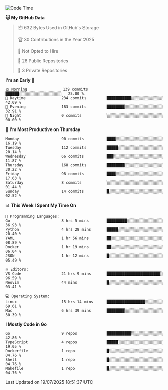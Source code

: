 <!--START_SECTION:waka-->
![Code Time](http://img.shields.io/badge/Code%20Time-1%2C344%20hrs%2050%20mins-blue)

**🐱 My GitHub Data** 

> 📦 632 Bytes Used in GitHub's Storage 
 > 
> 🏆 30 Contributions in the Year 2025
 > 
> 🚫 Not Opted to Hire
 > 
> 📜 26 Public Repositories 
 > 
> 🔑 3 Private Repositories 
 > 
**I'm an Early 🐤** 

```text
🌞 Morning                139 commits         ██████░░░░░░░░░░░░░░░░░░░   25.00 % 
🌆 Daytime                234 commits         ███████████░░░░░░░░░░░░░░   42.09 % 
🌃 Evening                183 commits         ████████░░░░░░░░░░░░░░░░░   32.91 % 
🌙 Night                  0 commits           ░░░░░░░░░░░░░░░░░░░░░░░░░   00.00 % 
```
📅 **I'm Most Productive on Thursday** 

```text
Monday                   90 commits          ████░░░░░░░░░░░░░░░░░░░░░   16.19 % 
Tuesday                  112 commits         █████░░░░░░░░░░░░░░░░░░░░   20.14 % 
Wednesday                66 commits          ███░░░░░░░░░░░░░░░░░░░░░░   11.87 % 
Thursday                 168 commits         ████████░░░░░░░░░░░░░░░░░   30.22 % 
Friday                   98 commits          ████░░░░░░░░░░░░░░░░░░░░░   17.63 % 
Saturday                 8 commits           ░░░░░░░░░░░░░░░░░░░░░░░░░   01.44 % 
Sunday                   14 commits          █░░░░░░░░░░░░░░░░░░░░░░░░   02.52 % 
```


📊 **This Week I Spent My Time On** 

```text
💬 Programming Languages: 
Go                       8 hrs 5 mins        █████████░░░░░░░░░░░░░░░░   36.93 % 
Python                   4 hrs 28 mins       █████░░░░░░░░░░░░░░░░░░░░   20.40 % 
YAML                     1 hr 56 mins        ██░░░░░░░░░░░░░░░░░░░░░░░   08.89 % 
Docker                   1 hr 19 mins        ██░░░░░░░░░░░░░░░░░░░░░░░   06.04 % 
JSON                     1 hr 12 mins        █░░░░░░░░░░░░░░░░░░░░░░░░   05.49 % 

🔥 Editors: 
VS Code                  21 hrs 9 mins       ████████████████████████░   96.59 % 
Neovim                   44 mins             █░░░░░░░░░░░░░░░░░░░░░░░░   03.41 % 

💻 Operating System: 
Linux                    15 hrs 14 mins      █████████████████░░░░░░░░   69.61 % 
Mac                      6 hrs 39 mins       ████████░░░░░░░░░░░░░░░░░   30.39 % 
```

**I Mostly Code in Go** 

```text
Go                       9 repos             ███████████░░░░░░░░░░░░░░   42.86 % 
TypeScript               4 repos             █████░░░░░░░░░░░░░░░░░░░░   19.05 % 
Dockerfile               1 repo              █░░░░░░░░░░░░░░░░░░░░░░░░   04.76 % 
Shell                    1 repo              █░░░░░░░░░░░░░░░░░░░░░░░░   04.76 % 
Makefile                 1 repo              █░░░░░░░░░░░░░░░░░░░░░░░░   04.76 % 
```




 Last Updated on 19/07/2025 18:51:37 UTC
<!--END_SECTION:waka-->
